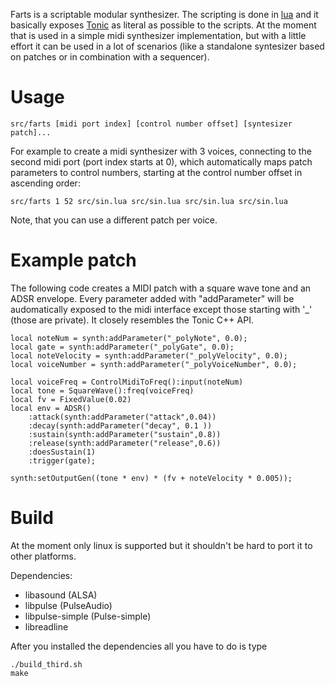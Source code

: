 Farts is a scriptable modular synthesizer. The scripting is done in [lua](https://www.lua.org) and it basically exposes [Tonic](https://github.com/TonicAudio/Tonic) as literal as possible to the scripts. At the moment that is used in a simple midi synthesizer implementation, but with a little effort it can be used in a lot of scenarios (like a standalone syntesizer based on patches or in combination with a sequencer).

# Usage

    src/farts [midi port index] [control number offset] [syntesizer patch]...


For example to create a midi synthesizer with 3 voices, connecting to the second midi port (port index starts at 0), which automatically maps patch parameters to control numbers, starting at the control number offset in ascending order:

    src/farts 1 52 src/sin.lua src/sin.lua src/sin.lua src/sin.lua

Note, that you can use a different patch per voice.

# Example patch

The following code creates a MIDI patch with a square wave tone and an ADSR envelope. Every parameter added with "addParameter" will be audomatically exposed to the midi interface except those starting with '_' (those are private). It  closely resembles the Tonic C++ API.

    local noteNum = synth:addParameter("_polyNote", 0.0);
    local gate = synth:addParameter("_polyGate", 0.0);
    local noteVelocity = synth:addParameter("_polyVelocity", 0.0);
    local voiceNumber = synth:addParameter("_polyVoiceNumber", 0.0);
    
    local voiceFreq = ControlMidiToFreq():input(noteNum)
    local tone = SquareWave():freq(voiceFreq)
    local fv = FixedValue(0.02)
    local env = ADSR()
        :attack(synth:addParameter("attack",0.04))
        :decay(synth:addParameter("decay", 0.1 ))
        :sustain(synth:addParameter("sustain",0.8))
        :release(synth:addParameter("release",0.6))
        :doesSustain(1)
        :trigger(gate);

    synth:setOutputGen((tone * env) * (fv + noteVelocity * 0.005));

# Build

At the moment only linux is supported but it shouldn't be hard to port it to other platforms.

Dependencies:
- libasound (ALSA)
- libpulse (PulseAudio) 
- libpulse-simple (Pulse-simple)
- libreadline


After you installed the dependencies all you have to do is type

    ./build_third.sh
    make

